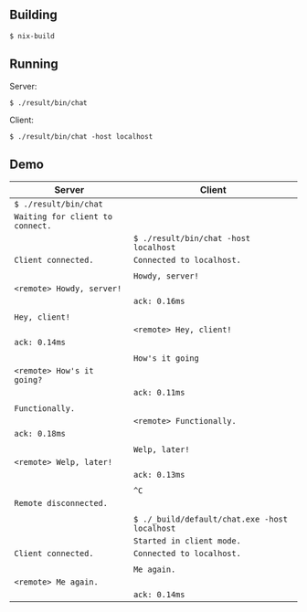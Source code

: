 ## Building

```
$ nix-build
```

## Running

Server:

```
$ ./result/bin/chat
```

Client:

```
$ ./result/bin/chat -host localhost
```

## Demo

| Server                           | Client                                        |
|----------------------------------|-----------------------------------------------|
| `$ ./result/bin/chat`            |                                               |
| `Waiting for client to connect.` |                                               |
|                                  | `$ ./result/bin/chat -host localhost`         |
| `Client connected.`              | `Connected to localhost.`                     |
|                                  |                                               |
|                                  | `Howdy, server!`                              |
| `<remote> Howdy, server!`        |                                               |
|                                  | `ack: 0.16ms`                                 |
|                                  |                                               |
| `Hey, client!`                   |                                               |
|                                  | `<remote> Hey, client!`                       |
| `ack: 0.14ms`                    |                                               |
|                                  |                                               |
|                                  | `How's it going`                              |
| `<remote> How's it going?`       |                                               |
|                                  | `ack: 0.11ms`                                 |
|                                  |                                               |
| `Functionally.`                  |                                               |
|                                  | `<remote> Functionally.`                      |
| `ack: 0.18ms`                    |                                               |
|                                  |                                               |
|                                  | `Welp, later!`                                |
| `<remote> Welp, later!`          |                                               |
|                                  | `ack: 0.13ms`                                 |
|                                  |                                               |
|                                  | `^C`                                          |
| `Remote disconnected.`           |                                               |
|                                  |                                               |
|                                  | `$ ./_build/default/chat.exe -host localhost` |
|                                  | `Started in client mode.`                     |
| `Client connected.`              | `Connected to localhost.`                     |
|                                  |                                               |
|                                  | `Me again.`                                   |
| `<remote> Me again.`             |                                               |
|                                  | `ack: 0.14ms`                                 |
